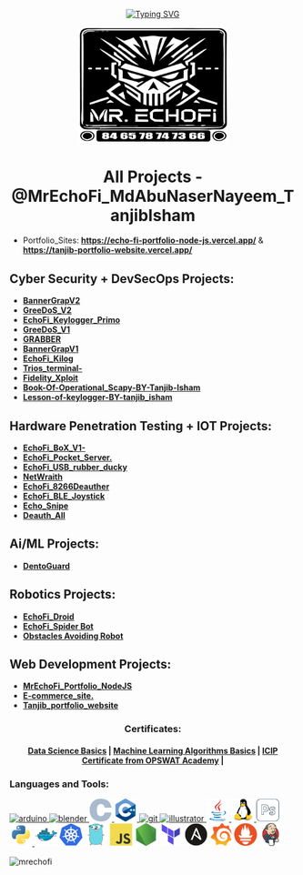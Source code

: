 <div align="center">

  [![Typing SVG](https://readme-typing-svg.demolab.com?font=Press+Start+2P&weight=500&pause=500&color=E8E8E8&width=435&lines=Hello!+I'm+Mr.EchoFi+!!!+["-"])](https://git.io/typing-svg)
  </div>
  <div align="center">
  <img src="https://github.com/MrEchoFi/MrEchoFi/raw/4274f537dec313ac7dde4403fe0fae24259beade/Mr.EchoFi-New-Logo-with-ASCII.jpg" alt="logo" width="265" height="auto" />

<h1 align="center">All Projects - @MrEchoFi_MdAbuNaserNayeem_TanjibIsham</h1>


</div>

- Portfolio_Sites: **https://echo-fi-portfolio-node-js.vercel.app/** & **https://tanjib-portfolio-website.vercel.app/**





## Cyber Security + DevSecOps Projects:
- **[BannerGrapV2](https://github.com/MrEchoFi/BannerGrapV2.git)**
- **[GreeDoS_V2](https://github.com/MrEchoFi/GreeDoS_V2.git)**
- **[EchoFi_Keylogger_Primo](https://github.com/MrEchoFi/EchoFi_Keylogger_Primo.git)**
- **[GreeDoS_V1](https://github.com/MrEchoFi/GreeDoS_V1.git)**
- **[GRABBER](https://github.com/MrEchoFi/GRABBER.git)**
- **[BannerGrapV1](https://github.com/MrEchoFi/BannerGrapV1.git)**
- **[EchoFi_Kilog](https://github.com/MrEchoFi/EchoFi_Kilog.git)**
- **[Trios_terminal-](https://github.com/MrEchoFi/Trios_terminal-.git)**
- **[Fidelity_Xploit](https://github.com/MrEchoFi/Fidelity_Xploit.git)**
- **[Book-Of-Operational_Scapy-BY-Tanjib-Isham](https://github.com/MrEchoFi/Book-Of-Operational_Scapy-BY-Tanjib-Isham.git)**
- **[Lesson-of-keylogger-BY-tanjib_isham](https://github.com/MrEchoFi/Lesson-of-keylogger-BY-tanjib_isham.git)**

## Hardware Penetration Testing + IOT Projects:
- **[EchoFi_BoX_V1-](https://github.com/MrEchoFi/EchoFi_BoX_V1-.git)**
- **[EchoFi_Pocket_Server.](https://github.com/MrEchoFi/EchoFi_Pocket_Server..git)**
- **[EchoFi_USB_rubber_ducky](https://github.com/MrEchoFi/EchoFi_USB_rubber_ducky.git)**
- **[NetWraith](https://github.com/MrEchoFi/NetWraith.git)**
- **[EchoFi_8266Deauther](https://github.com/MrEchoFi/EchoFi_8266Deauther.git)**
- **[EchoFi_BLE_Joystick](https://github.com/MrEchoFi/EchoFi_BLE_Joystick.git)**
- **[Echo_Snipe](https://github.com/MrEchoFi/Echo_Snipe.git)**
- **[Deauth_All](https://github.com/MrEchoFi/Deauth_All.git)**

## Ai/ML Projects:
- **[DentoGuard](https://github.com/MrEchoFi/DentoGuard.git)**
  
## Robotics Projects:
- **[EchoFi_Droid](https://github.com/MrEchoFi/EchoFi_Droid.git)**
- **[EchoFi_Spider Bot](https://github.com/MrEchoFi/EchoFi_SpiderBot.git)**
- **[Obstacles Avoiding Robot](https://github.com/MrEchoFi/EchoFi_ObstacleAvoiding_Bot.git)**

## Web Development Projects:
- **[MrEchoFi_Portfolio_NodeJS](https://github.com/MrEchoFi/EchoFi_Portfolio_NodeJs.git)**
- **[E-commerce_site.](https://github.com/MrEchoFi/E-commerce_site..git)**
- **[Tanjib_portfolio_website](https://github.com/MrEchoFi/Tanjib_portfolio_website.git)**
  
<div align="center">
  <h3 align="center">Certificates:</h3>
</div>

<h4 align="center">
  <a href="https://github.com/MrEchoFi/All_Projects_of_MrEchoFi_Md-Abu-Naser-Nayeem/blob/main/Data_Science_SS.jpg?raw=true">Data Science Basics</a>
    <span> | </span>
  <a href="https://github.com/MrEchoFi/All_Projects_of_MrEchoFi_Md-Abu-Naser-Nayeem/blob/main/Machine_Learning_SS.jpg?raw=true">Machine Learning Algorithms Basics</a>
    <span> | </span>
  <a href="https://github.com/MrEchoFi/All_Projects_of_MrEchoFi_Md-Abu-Naser-Nayeem/blob/main/photo_2025-07-21_04-33-36.jpg?raw=true">ICIP Certificate from OPSWAT Academy</a>
    <span> | </span>



<h3 align="left">Languages and Tools:</h3>
<p align="left"> <a href="https://www.arduino.cc/" target="_blank" rel="noreferrer"> <img src="https://cdn.worldvectorlogo.com/logos/arduino-1.svg" alt="arduino" width="40" height="40"/> </a> <a href="https://www.blender.org/" target="_blank" rel="noreferrer"> <img src="https://download.blender.org/branding/community/blender_community_badge_white.svg" alt="blender" width="40" height="40"/> </a> <a href="https://www.cprogramming.com/" target="_blank" rel="noreferrer"> <img src="https://raw.githubusercontent.com/devicons/devicon/master/icons/c/c-original.svg" alt="c" width="40" height="40"/> </a> <a href="https://www.w3schools.com/cpp/" target="_blank" rel="noreferrer"> <img src="https://raw.githubusercontent.com/devicons/devicon/master/icons/cplusplus/cplusplus-original.svg" alt="cplusplus" width="40" height="40"/> </a> <a href="https://git-scm.com/" target="_blank" rel="noreferrer"> <img src="https://www.vectorlogo.zone/logos/git-scm/git-scm-icon.svg" alt="git" width="40" height="40"/> </a> <a href="https://www.adobe.com/in/products/illustrator.html" target="_blank" rel="noreferrer"> <img src="https://www.vectorlogo.zone/logos/adobe_illustrator/adobe_illustrator-icon.svg" alt="illustrator" width="40" height="40"/> </a> <a href="https://www.java.com" target="_blank" rel="noreferrer"> <img src="https://raw.githubusercontent.com/devicons/devicon/master/icons/java/java-original.svg" alt="java" width="40" height="40"/> </a> <a href="https://www.linux.org/" target="_blank" rel="noreferrer"> <img src="https://raw.githubusercontent.com/devicons/devicon/master/icons/linux/linux-original.svg" alt="linux" width="40" height="40"/> </a> <a href="https://www.photoshop.com/en" target="_blank" rel="noreferrer"> <img src="https://raw.githubusercontent.com/devicons/devicon/master/icons/photoshop/photoshop-line.svg" alt="photoshop" width="40" height="40"/> </a> <a href="https://www.python.org" target="_blank" rel="noreferrer"> <img src="https://raw.githubusercontent.com/devicons/devicon/master/icons/python/python-original.svg" alt="python" width="40" height="40"/> </a> <a herf="https://www.docker.com" target="_blank" rel="noreferrer"> <img src="https://raw.githubusercontent.com/devicons/devicon/master/icons/docker/docker-original.svg" alt="docker" width="40" height="40"/> <a herf="https://kubernetes.io/" target="_blank" rel="noreferrer"> <img src="https://raw.githubusercontent.com/devicons/devicon/master/icons/kubernetes/kubernetes-original.svg" alt="docker" width="40" height="40"/>   <a herf="https://go.dev/" target="_blank" rel="noreferrer"> <img src="https://raw.githubusercontent.com/devicons/devicon/master/icons/go/go-original.svg" alt="docker" width="40" height="40"/>  <a herf="https://www.javascript.com/" target="_blank" rel="noreferrer"> <img src="https://raw.githubusercontent.com/devicons/devicon/master/icons/javascript/javascript-original.svg" alt="docker" width="40" height="40"/> <a herf="https://nodejs.org" target="_blank" rel="noreferrer"> <img src="https://raw.githubusercontent.com/devicons/devicon/master/icons/nodejs/nodejs-original.svg" alt="docker" width="40" height="40"/> <a herf="https://developer.hashicorp.com/terraform" target="_blank" rel="noreferrer"> <img src="https://raw.githubusercontent.com/devicons/devicon/master/icons/terraform/terraform-original.svg" alt="docker" width="40" height="40"/> <a herf="https://www.redhat.com/en/ansible" target="_blank" rel="noreferrer"> <img src="https://raw.githubusercontent.com/devicons/devicon/master/icons/ansible/ansible-original.svg" alt="docker" width="40" height="40"/> <a herf="https://grafana.com/" target="_blank" rel="noreferrer"> <img src="https://raw.githubusercontent.com/devicons/devicon/master/icons/grafana/grafana-original.svg" alt="docker" width="40" height="40"/> <a herf="https://prometheus.io/" target="_blank" rel="noreferrer"> <img src="https://raw.githubusercontent.com/devicons/devicon/master/icons/prometheus/prometheus-original.svg" alt="docker" width="40" height="40"/> <a herf="https://www.jenkins.io/" target="_blank" rel="noreferrer"> <img src="https://raw.githubusercontent.com/devicons/devicon/master/icons/jenkins/jenkins-original.svg" alt="docker" width="40" height="40"/> </p>

<p><img align="center" src="https://github-readme-stats.vercel.app/api/top-langs?username=mrechofi&show_icons=true&locale=en&layout=compact" alt="mrechofi" /></p>



